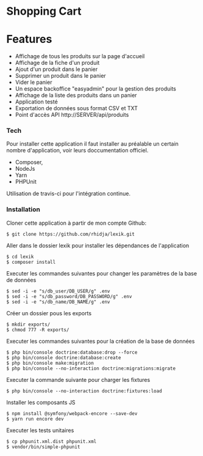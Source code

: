 # Shopping Cart

# Features
  - Affichage de tous les produits sur la page d'accueil
  - Affichage de la fiche d'un produit
  - Ajout d'un produit dans le panier
  - Supprimer un produit dans le panier
  - Vider le panier
  - Un espace backoffice "easyadmin" pour la gestion des produits
  - Affichage de la liste des produits dans un panier
  - Application testé
  - Exportation de données sous format CSV et TXT
  - Point d'accès API http://SERVER/api/produits

### Tech

Pour installer cette application il faut installer au préalable un certain nombre d'application, voir leurs doccumentation officiel.
* Composer,
* NodeJs
* Yarn
* PHPUnit

Utilisation de travis-ci pour l'intégration continue.

### Installation

Cloner cette application à partir de mon compte Github:

```
$ git clone https://github.com/rhidja/lexik.git
```

Aller dans le dossier lexik pour installer les dépendances de l'application

```
$ cd lexik
$ composer install
```

Executer les commandes suivantes pour changer les paramètres de la base de données

```
$ sed -i -e "s/db_user/DB_USER/g" .env
$ sed -i -e "s/db_password/DB_PASSWORD/g" .env
$ sed -i -e "s/db_name/DB_NAME/g" .env
```

Créer un dossier pous les exports

```
$ mkdir exports/
$ chmod 777 -R exports/
```

Executer les commandes suivantes pour la création de la base de données

```
$ php bin/console doctrine:database:drop --force
$ php bin/console doctrine:database:create
$ php bin/console make:migration
$ php bin/console --no-interaction doctrine:migrations:migrate
```

Executer la commande suivante pour charger les fixtures

```
$ php bin/console --no-interaction doctrine:fixtures:load
```

Installer les composants JS

```
$ npm install @symfony/webpack-encore --save-dev
$ yarn run encore dev

```
Executer les tests unitaires

```
$ cp phpunit.xml.dist phpunit.xml
$ vendor/bin/simple-phpunit
```
